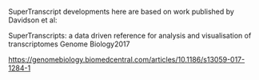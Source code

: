 SuperTranscript developments here are based on work published by Davidson et al:

SuperTranscripts: a data driven reference for analysis and visualisation of transcriptomes
Genome Biology2017

https://genomebiology.biomedcentral.com/articles/10.1186/s13059-017-1284-1

